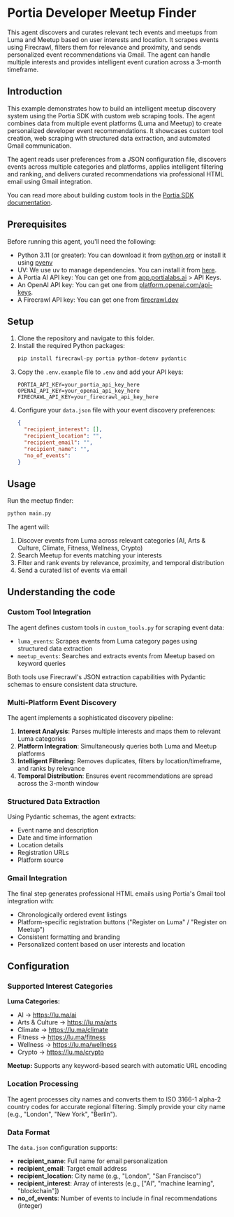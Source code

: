 # Portia Developer Meetup Finder

This agent discovers and curates relevant tech events and meetups from Luma and Meetup based on user interests and location. It scrapes events using Firecrawl, filters them for relevance and proximity, and sends personalized event recommendations via Gmail. The agent can handle multiple interests and provides intelligent event curation across a 3-month timeframe.

## Introduction

This example demonstrates how to build an intelligent meetup discovery system using the Portia SDK with custom web scraping tools. The agent combines data from multiple event platforms (Luma and Meetup) to create personalized developer event recommendations. It showcases custom tool creation, web scraping with structured data extraction, and automated Gmail communication.

The agent reads user preferences from a JSON configuration file, discovers events across multiple categories and platforms, applies intelligent filtering and ranking, and delivers curated recommendations via professional HTML email using Gmail integration.

You can read more about building custom tools in the [Portia SDK documentation](https://docs.portialabs.ai/add-custom-tools).

## Prerequisites

Before running this agent, you'll need the following:

- Python 3.11 (or greater): You can download it from [python.org](https://www.python.org/downloads/) or install it using [pyenv](https://github.com/pyenv/pyenv)
- UV: We use uv to manage dependencies. You can install it from [here](https://docs.astral.sh/uv/concepts/projects/dependencies/).
- A Portia AI API key: You can get one from [app.portialabs.ai](https://app.portialabs.ai) > API Keys.
- An OpenAI API key: You can get one from [platform.openai.com/api-keys](https://platform.openai.com/api-keys).
- A Firecrawl API key: You can get one from [firecrawl.dev](https://firecrawl.dev)

## Setup

1. Clone the repository and navigate to this folder.
2. Install the required Python packages:
   ```bash
   pip install firecrawl-py portia python-dotenv pydantic
   ```
3. Copy the `.env.example` file to `.env` and add your API keys:
   ```
   PORTIA_API_KEY=your_portia_api_key_here
   OPENAI_API_KEY=your_openai_api_key_here
   FIRECRAWL_API_KEY=your_firecrawl_api_key_here
   ```
4. Configure your `data.json` file with your event discovery preferences:
   ```json
   {
     "recipient_interest": [],
     "recipient_location": "",
     "recipient_email": "",
     "recipient_name": "",
     "no_of_events": 
   }
   ```

## Usage

Run the meetup finder:

```bash
python main.py
```

The agent will:
1. Discover events from Luma across relevant categories (AI, Arts & Culture, Climate, Fitness, Wellness, Crypto)
2. Search Meetup for events matching your interests
3. Filter and rank events by relevance, proximity, and temporal distribution
4. Send a curated list of events via email

## Understanding the code

### Custom Tool Integration

The agent defines custom tools in `custom_tools.py` for scraping event data:

- `luma_events`: Scrapes events from Luma category pages using structured data extraction
- `meetup_events`: Searches and extracts events from Meetup based on keyword queries

Both tools use Firecrawl's JSON extraction capabilities with Pydantic schemas to ensure consistent data structure.

### Multi-Platform Event Discovery

The agent implements a sophisticated discovery pipeline:

1. **Interest Analysis**: Parses multiple interests and maps them to relevant Luma categories
2. **Platform Integration**: Simultaneously queries both Luma and Meetup platforms
3. **Intelligent Filtering**: Removes duplicates, filters by location/timeframe, and ranks by relevance
4. **Temporal Distribution**: Ensures event recommendations are spread across the 3-month window

### Structured Data Extraction

Using Pydantic schemas, the agent extracts:
- Event name and description
- Date and time information
- Location details
- Registration URLs
- Platform source

### Gmail Integration

The final step generates professional HTML emails using Portia's Gmail tool integration with:
- Chronologically ordered event listings
- Platform-specific registration buttons ("Register on Luma" / "Register on Meetup")
- Consistent formatting and branding
- Personalized content based on user interests and location

## Configuration

### Supported Interest Categories

**Luma Categories:**
- AI → https://lu.ma/ai
- Arts & Culture → https://lu.ma/arts  
- Climate → https://lu.ma/climate
- Fitness → https://lu.ma/fitness
- Wellness → https://lu.ma/wellness
- Crypto → https://lu.ma/crypto

**Meetup:** Supports any keyword-based search with automatic URL encoding

### Location Processing

The agent processes city names and converts them to ISO 3166-1 alpha-2 country codes for accurate regional filtering. Simply provide your city name (e.g., "London", "New York", "Berlin").

### Data Format

The `data.json` configuration supports:
- **recipient_name**: Full name for email personalization
- **recipient_email**: Target email address  
- **recipient_location**: City name (e.g., "London", "San Francisco")
- **recipient_interest**: Array of interests (e.g., ["AI", "machine learning", "blockchain"])
- **no_of_events**: Number of events to include in final recommendations (integer)
